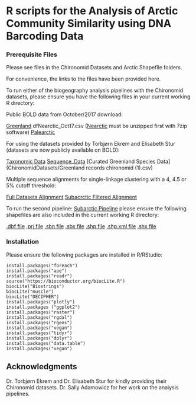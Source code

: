 # R scripts for the Analysis of Arctic Community Similarity using DNA Barcoding Data

### Prerequisite Files

Please see files in the Chironomid Datasets and Arctic Shapefile folders.

For convenience, the links to the files have been provided here.

To run either of the biogeography analysis pipelines with the Chironomid datasets, please ensure you have the following files in your 
current working R directory:

Public BOLD data from October/2017 download:

[Greenland](ChironomidDatasets/dfGreenland_Oct17.csv)
dfNearctic_Oct17.csv ([Nearctic](ChironomidDatasets/dfNearctic_Oct17.7z) must be unzipped first with 7zip software)
[Palearctic](ChironomidDatasets/dfPalearctic_Oct17.csv)

For using the datasets provided by Torbjørn Ekrem and Elisabeth Stur (datasets are now publicly available on BOLD):

[Taxonomic Data](ChironomidDatasets/Private_Chironomid_Data_ModifiedSingleSheet.csv)
[Sequence_Data](ChironomidDatasets/PrivateSequenceData.fas)
[Curated Greenland Species Data](ChironomidDatasets/Greenland records chironomid (1).csv)

Multiple sequence alignments for single-linkage clustering with a 4, 4.5 or 5% cutoff threshold:

[Full Datasets Alignment](ChironomidDatasets/ChironomidAlignmentMay1_AllCanNor_2nd.fas)
[Subacrctic Filtered Alignment](ChironomidDatasets/ChironomidAlignmentApril24_Subarctic.fas)

To run the second pipeline: [Subarctic Pipeline](ChironomidBiogeographySubarcticFilter.R) please ensure the following shapefiles are also included in the current working R directory:

[.dbf file](ArcticShapefiles/Arctic_Zones.dbf)
[.prj file](ArcticShapefiles/Arctic_Zones.prj)
[.sbn file](ArcticShapefiles/Arctic_Zones.sbn)
[.sbx file](ArcticShapefiles/Arctic_Zones.sbx)
[.shp file](ArcticShapefiles/Arctic_Zones.shp)
[.shp.xml file](ArcticShapefiles/Arctic_Zones.shp.xml)
[.shx file](ArcticShapefiles/Arctic_Zones.shx)

### Installation

Please ensure the following packages are installed in R/RStudio:

```
install.packages("foreach")
install.packages("ape")
install.packages("readr")
source("https://bioconductor.org/biocLite.R")
biocLite("Biostrings")
biocLite("muscle")
biocLite("DECIPHER")
install.packages("plotly")
install.packages ("ggplot2") 
install.packages("raster")
install.packages("rgdal")
install.packages("rgeos")
install.packages("vegan")
install.packages("tidyr")
install.packages("dplyr")
install.packages("data.table")
install.packages("vegan")
```

## Acknowledgments
Dr. Torbjørn Ekrem and Dr. Elisabeth Stur for kindly providing their Chironomid datasets.
Dr. Sally Adamowicz for her work on the analysis pipelines.

